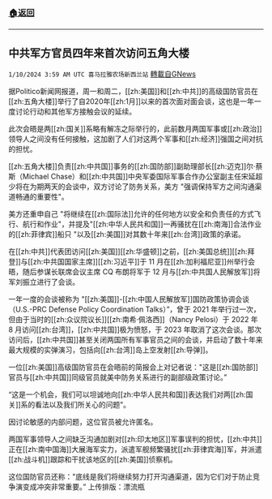 ###  [:house:返回](README.md)
---


## 中共军方官员四年来首次访问五角大楼
`1/10/2024 3:59 AM UTC 喜马拉雅农场新西兰站` [轉載自GNews](https://gnews.org/articles/2203188)

据Politico新闻网报道，周一和周二，[[zh:美国]]和[[zh:中共]]的高级国防官员在[[zh:五角大楼]]举行了自2020年[[zh:1月]]以来的首次面对面会谈，这也是一年一度讨论行动和其他军方接触会议的延续。

此次会晤是两[[zh:国关]]系略有解冻之际举行的，此前数月两国军事或[[zh:政治]]领导人之间没有任何接触，这加剧了人们对这两个军事和[[zh:经济]]强国之间对抗的担忧。

[[zh:五角大楼]]负责[[zh:中共国]]事务的[[zh:国防部]]副助理部长[[zh:迈克]]尔·蔡斯（Michael Chase）和[[zh:中共国]]中央军委国际军事合作办公室副主任宋延超少将在为期两天的会谈中，双方讨论了防务关系，美方 "强调保持军方之间沟通渠道畅通的重要性"。

美方还重申自己 "将继续在[[zh:国际法]]允许的任何地方以安全和负责任的方式飞行、航行和作业"，并提及"[[zh:中华人民共和国]]一再骚扰在[[zh:南海]]合法作业的[[zh:菲律宾]]船只 "以及[[zh:美国]]对其数十年来[[zh:台湾]]政策的承诺。

在[[zh:中共]]代表团访问[[zh:美国]][[zh:华盛顿]]之前，[[zh:美国总统]][[zh:拜登]]与[[zh:中共国国家主席]][[zh:习近平]]于 11 月在[[zh:加利福尼亚]]州举行会晤，随后参谋长联席会议主席 CQ 布朗将军于 12 月与[[zh:中共国人民解放军]]将军刘振立进行了会谈。

一年一度的会谈被称为 "[[zh:美国]]\-[[zh:中国人民解放军]]国防政策协调会谈（U.S.-PRC Defense Policy Coordination Talks）”，曾于 2021 年举行过一次，但由于当时的[[zh:众议院议长]][[zh:南希·佩洛西]]（Nancy Pelosi）于 2022 年 8 月访问[[zh:台湾]]，[[zh:中共国]]极为愤怒，于 2023 年取消了这次会谈。那次访问后，[[zh:中共国]]甚至关闭两国所有军事官员之间的会谈，并启动了数十年来最大规模的实弹演习，包括向[[zh:台湾]]岛上空发射[[zh:导弹]]。

一位[[zh:美国]]高级国防官员在会晤前的简报会上对记者说："这是[[zh:国防部]]官员与[[zh:中共国]]同级官员就美中防务关系进行的副部级政策讨论。”

“这是一个机会，我们可以坦诚地向[[zh:中华人民共和国]]表达我们对两[[zh:国关]]系的看法以及我们所关心的问题"。

因讨论敏感的内部问题，这位官员被允许匿名。

两国军事领导人之间缺乏沟通加剧对[[zh:印太地区]]军事误判的担忧，[[zh:中共]]正在[[zh:南中国海]]大展海军实力，派遣军舰频繁骚扰[[zh:菲律宾海]]军，并派遣[[zh:战斗机]]跟踪和干扰该地区的[[zh:美国]]侦察机。

这位国防官员还称："底线是我们将继续努力打开沟通渠道，因为它们对于防止竞争演变成冲突非常重要。”
上传排版：漂流瓶
